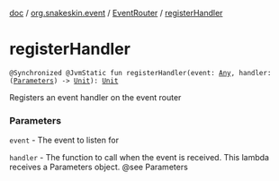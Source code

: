 [doc](../../index.md) / [org.snakeskin.event](../index.md) / [EventRouter](index.md) / [registerHandler](./register-handler.md)

# registerHandler

`@Synchronized @JvmStatic fun registerHandler(event: `[`Any`](https://kotlinlang.org/api/latest/jvm/stdlib/kotlin/-any/index.html)`, handler: (`[`Parameters`](../../org.snakeskin.logic/-parameters/index.md)`) -> `[`Unit`](https://kotlinlang.org/api/latest/jvm/stdlib/kotlin/-unit/index.html)`): `[`Unit`](https://kotlinlang.org/api/latest/jvm/stdlib/kotlin/-unit/index.html)

Registers an event handler on the event router

### Parameters

`event` - The event to listen for

`handler` - The function to call when the event is received.  This lambda receives a Parameters object.  @see Parameters